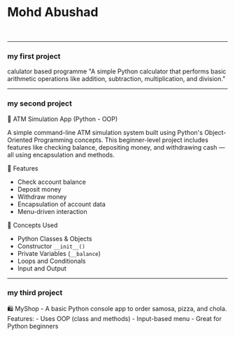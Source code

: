 <h1>Mohd Abushad </h1>
<br>

---

<h3>my first project  </h3>
calulator based programme
"A simple Python calculator that performs basic arithmetic operations like addition, subtraction, multiplication, and division."
<br>

---

<h3>my second project</h3>
🏦 ATM Simulation App (Python - OOP)

A simple command-line ATM simulation system built using Python's Object-Oriented Programming concepts. This beginner-level project includes features like checking balance, depositing money, and withdrawing cash — all using encapsulation and methods.

 🚀 Features

- Check account balance
- Deposit money
- Withdraw money
- Encapsulation of account data
- Menu-driven interaction

🧠 Concepts Used

- Python Classes & Objects
- Constructor `__init__()`
- Private Variables (`__balance`)
- Loops and Conditionals
- Input and Output

---
<h3>my third project</h3>
🛍️ MyShop - A basic Python console app to order samosa, pizza, and chola.
<br>
Features:
- Uses OOP (class and methods)
- Input-based menu
- Great for Python beginners



